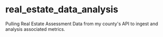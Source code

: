 # real_estate_data_analysis
Pulling Real Estate Assessment Data from my county's API to ingest and analysis associated metrics.
